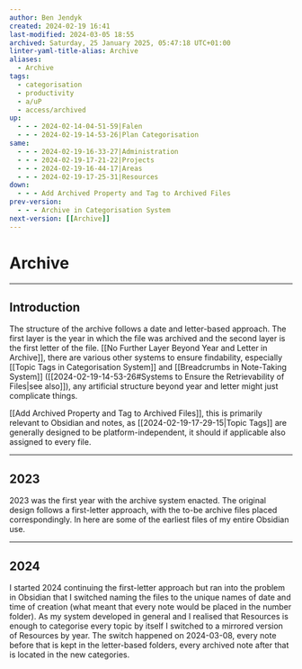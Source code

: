 ```yaml
---
author: Ben Jendyk
created: 2024-02-19 16:41
last-modified: 2024-03-05 18:55
archived: Saturday, 25 January 2025, 05:47:18 UTC+01:00
linter-yaml-title-alias: Archive
aliases:
  - Archive
tags:
  - categorisation
  - productivity
  - a/uP
  - access/archived
up:
  - - - 2024-02-14-04-51-59|Falen
  - - - 2024-02-19-14-53-26|Plan Categorisation
same:
  - - - 2024-02-19-16-33-27|Administration
  - - - 2024-02-19-17-21-22|Projects
  - - - 2024-02-19-16-44-17|Areas
  - - - 2024-02-19-17-25-31|Resources
down:
  - - - Add Archived Property and Tag to Archived Files
prev-version:
  - - - Archive in Categorisation System
next-version: [[Archive]]
---
```


# Archive

--- 

## Introduction

The structure of the archive follows a date and letter-based approach. The first layer is the year in which the file was archived and the second layer is the first letter of the file. [[No Further Layer Beyond Year and Letter in Archive]], there are various other systems to ensure findability, especially [[Topic Tags in Categorisation System]] and [[Breadcrumbs in Note-Taking System]] ([[2024-02-19-14-53-26#Systems to Ensure the Retrievability of Files|see also]]), any artificial structure beyond year and letter might just complicate things.

[[Add Archived Property and Tag to Archived Files]], this is primarily relevant to Obsidian and notes, as [[2024-02-19-17-29-15|Topic Tags]] are generally designed to be platform-independent, it should if applicable also assigned to every file.

---

## 2023

2023 was the first year with the archive system enacted. The original design follows a first-letter approach, with the to-be archive files placed correspondingly. In here are some of the earliest files of my entire Obsidian use.

---

## 2024

I started 2024 continuing the first-letter approach but ran into the problem in Obsidian that I switched naming the files to the unique names of date and time of creation (what meant that every note would be placed in the number folder). As my system developed in general and I realised that Resources is enough to categorise every topic by itself I switched to a mirrored version of Resources by year. The switch happened on 2024-03-08, every note before that is kept in the letter-based folders, every archived note after that is located in the new categories.